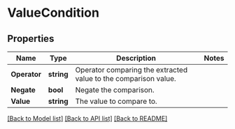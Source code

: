 # ValueCondition

## Properties
Name | Type | Description | Notes
------------ | ------------- | ------------- | -------------
**Operator** | **string** | Operator comparing the extracted value to the comparison value. | 
**Negate** | **bool** | Negate the comparison. | 
**Value** | **string** | The value to compare to. | 

[[Back to Model list]](../README.md#documentation-for-models) [[Back to API list]](../README.md#documentation-for-api-endpoints) [[Back to README]](../README.md)


